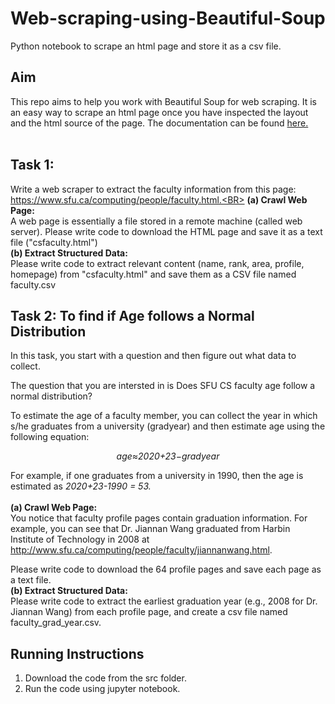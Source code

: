 # Web-scraping-using-Beautiful-Soup
Python notebook to scrape an html page and store it as a csv file. 

## Aim
 This repo aims to help you work with Beautiful Soup for web scraping. It is an easy way to scrape an html page once you have inspected the layout and the html source of the page. The documentation can be found <a href="https://www.crummy.com/software/BeautifulSoup/bs4/doc/">here.</a><br><br>
## Task 1:
Write a web scraper to extract the faculty information from this page: https://www.sfu.ca/computing/people/faculty.html.<BR>
 <B>(a) Crawl Web Page:</B> <BR>A web page is essentially a file stored in a remote machine (called web server). Please write code to download the HTML page and save it as a text file ("csfaculty.html")<BR>
 <B>(b) Extract Structured Data: </B> <BR>Please write code to extract relevant content (name, rank, area, profile, homepage) from "csfaculty.html" and save them as a CSV file named faculty.csv
 
 ## Task 2: To find if Age follows a Normal Distribution
 In this task, you start with a question and then figure out what data to collect.

The question that you are intersted in is Does SFU CS faculty age follow a normal distribution?

To estimate the age of a faculty member, you can collect the year in which s/he graduates from a university (gradyear) and then estimate age using the following equation:

<p align='center'><i>age≈2020+23−gradyear</i></p>

For example, if one graduates from a university in 1990, then the age is estimated as <i>2020+23-1990 = 53. </i> <br><br>
<b>(a) Crawl Web Page:</b><br>
You notice that faculty profile pages contain graduation information. For example, you can see that Dr. Jiannan Wang graduated from Harbin Institute of Technology in 2008 at http://www.sfu.ca/computing/people/faculty/jiannanwang.html. <br>

Please write code to download the 64 profile pages and save each page as a text file.<br>
<B>(b) Extract Structured Data: </B> <BR>Please write code to extract the earliest graduation year (e.g., 2008 for Dr. Jiannan Wang) from each profile page, and create a csv file named faculty_grad_year.csv.
 
 ## Running Instructions
 <ol> 
 <li>Download the code from the src folder.</li>
 <li>Run the code using jupyter notebook. </li> </ol>
 
 

